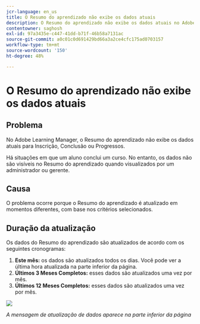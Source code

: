 ```yaml
---
jcr-language: en_us
title: O Resumo do aprendizado não exibe os dados atuais
description: O Resumo do aprendizado não exibe os dados atuais no Adobe Learning Manager
contentowner: saghosh
exl-id: 97a3435e-c447-41dd-b71f-46b58a7131ac
source-git-commit: a0c01c0d691429bd66a3a2ce4cfc175ad0703157
workflow-type: tm+mt
source-wordcount: '150'
ht-degree: 48%

---
```


# O Resumo do aprendizado não exibe os dados atuais

## Problema

No Adobe Learning Manager, o Resumo do aprendizado não exibe os dados atuais para Inscrição, Conclusão ou Progressos.

Há situações em que um aluno conclui um curso. No entanto, os dados não são visíveis no Resumo do aprendizado quando visualizados por um administrador ou gerente.

## Causa

O problema ocorre porque o Resumo do aprendizado é atualizado em momentos diferentes, com base nos critérios selecionados.

## Duração da atualização

Os dados do Resumo do aprendizado são atualizados de acordo com os seguintes cronogramas:

1. **Este mês:** os dados são atualizados todos os dias. Você pode ver a última hora atualizada na parte inferior da página.
1. **Últimos 3 Meses Completos:** esses dados são atualizados uma vez por mês.
1. **Últimos 12 Meses Completos:** esses dados são atualizados uma vez por mês.

![](assets/learning-summary.png)

*A mensagem de atualização de dados aparece na parte inferior da página*
